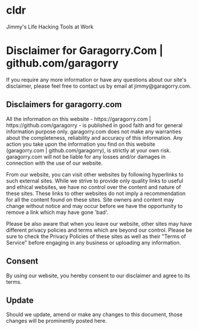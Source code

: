 # cldr
Jimmy's Life Hacking Tools at Work

<h1>Disclaimer for Garagorry.Com | github.com/garagorry </h1>

<p>If you require any more information or have any questions about our site's disclaimer, please feel free to contact us by email at jimmy@garagorry.com.</p>

<h2>Disclaimers for garagorry.com</h2>

<p>All the information on this website - https://garagorry.com | https://github.com/garagorry - is published in good faith and for general information purpose only. garagorry.com does not make any warranties about the completeness, reliability and accuracy of this information. Any action you take upon the information you find on this website (garagorry.com | github.com/garagorry), is strictly at your own risk. garagorry.com will not be liable for any losses and/or damages in connection with the use of our website.</p>

<p>From our website, you can visit other websites by following hyperlinks to such external sites. While we strive to provide only quality links to useful and ethical websites, we have no control over the content and nature of these sites. These links to other websites do not imply a recommendation for all the content found on these sites. Site owners and content may change without notice and may occur before we have the opportunity to remove a link which may have gone 'bad'.</p>

<p>Please be also aware that when you leave our website, other sites may have different privacy policies and terms which are beyond our control. Please be sure to check the Privacy Policies of these sites as well as their "Terms of Service" before engaging in any business or uploading any information.</p>

<h2>Consent</h2>

<p>By using our website, you hereby consent to our disclaimer and agree to its terms.</p>

<h2>Update</h2>

<p>Should we update, amend or make any changes to this document, those changes will be prominently posted here.</p>

